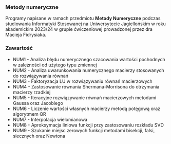 ### Metody numeryczne

Programy napisane w ramach przedmiotu **Metody Numeryczne** podczas studiowania Informatyki Stosowanej na Uniwersytecie Jagiellońskim w roku akademickim 2023/24 w grupie ćwiczeniowej prowadzonej przez dra Macieja Fidrysiaka.

### Zawartość

- NUM1 - Analiza błędu numerycznego szacowania wartości pochodnych w zależności od użytego typu zmiennej
- NUM2 - Analiza uwarunkowania numerycznego macierzy stosowanych do rozwiązywania równań
- NUM3 - Faktoryzacja LU w rozwiązywaniu równań macierzowych
- NUM4 - Zastosowanie równania Shermana-Morrisona do otrzymania macierzy rzadkiej
- NUM5 - Iteracyjne rozwiązywanie równań macierzowych metodami Gaussa oraz Jacobiego
- NUM6 - Liczenie wartości własnych macierzy metodą potęgową oraz algorytmem QR
- NUM7 - Interpolacja wielomianowa
- NUM8 - Aproksymacja liniowa funkcji przy zastosowaniu rozkładu SVD
- NUM9 - Szukanie miejsc zerowych funkcji metodami bisekcji, falsi, siecznych oraz Newtona
